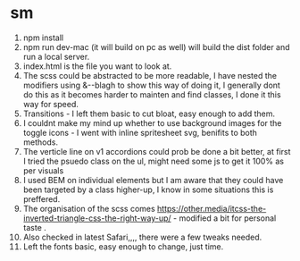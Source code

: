 # sm

1. npm install
2. npm run dev-mac (it will build on pc as well) will build the dist folder and run a local server.
3. index.html is the file you want to look at.
4. The scss could be abstracted to be more readable, I have nested the modifiers using &--blagh to show this way of doing it, I generally dont do this as it becomes harder to mainten and find classes, I done it this way for speed.
5. Transitions - I left them basic to cut bloat, easy enough to add them.
6. I couldnt make my mind up whether to use background images for the toggle icons - I went with inline spritesheet svg, benifits to both methods.
7. The verticle line on v1 accordions could prob be done a bit better, at first I tried the psuedo class on the ul, might need some js to get it 100% as per visuals
8. I used BEM on individual elements but I am aware that they could have been targeted by a class higher-up, I know in some situations this is preffered.
9. The organisation of the scss comes https://other.media/itcss-the-inverted-triangle-css-the-right-way-up/ - modified a bit for personal taste .
10. Also checked in latest Safari,,,, there were a few tweaks needed.
11. Left the fonts basic, easy enough to change, just time.
